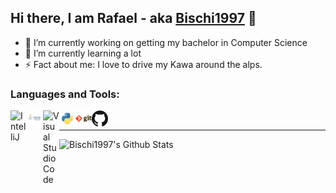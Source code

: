 <!--
**Bischi1997/Bischi1997** is a ✨ _special_ ✨ repository because its `README.md` (this file) appears on your GitHub profile.

Here are some ideas to get you started:

- 🔭 I’m currently working on ...
- 🌱 I’m currently learning ...
- 👯 I’m looking to collaborate on ...
- 🤔 I’m looking for help with ...
- 💬 Ask me about ...
- 📫 How to reach me: ...https://www.google.com/url?sa=i&url=https%3A%2F%2Fjetbrains.org%2Fintellij%2Fsdk%2Fdocs%2Freference_guide%2Fwork_with_icons_and_images.html&psig=AOvVaw3capA26uDlTXDdYy11ZR55&ust=1596782517448000&source=images&cd=vfe&ved=0CAIQjRxqFwoTCIjWn8j8hesCFQAAAAAdAAAAABAD
- 😄 Pronouns: ...
- ⚡ Fun fact: ...<br />
-->

## Hi there, I am Rafael - aka [Bischi1997][github] 👋
- 🔭 I’m currently working on getting my bachelor in Computer Science
- 🌱 I’m currently learning a lot
- ⚡ Fact about me: I love to drive my Kawa around the alps.


### Languages and Tools:
<img align="left" alt="IntelliJ" width="26px" src="https://resources.jetbrains.com/storage/products/intellij-idea/img/meta/intellij-idea_logo_300x300.png" />
<img align="left" alt="Java" width="26px" src="https://raw.githubusercontent.com/github/explore/78df643247d429f6cc873026c0622819ad797942/topics/java/java.png" />
<img align="left" alt="Visual Studio Code" width="26px" src="https://logowik.com/content/uploads/images/visual-studio-code7642.jpg" />
<img align="left" alt="Python" width="26px" src="https://raw.githubusercontent.com/github/explore/80688e429a7d4ef2fca1e82350fe8e3517d3494d/topics/python/python.png" />
<img align="left" alt="Git" width="26px" src="https://raw.githubusercontent.com/github/explore/80688e429a7d4ef2fca1e82350fe8e3517d3494d/topics/git/git.png" />
<img align="left" alt="GitHub" width="26px" src="https://raw.githubusercontent.com/github/explore/78df643247d429f6cc873026c0622819ad797942/topics/github/github.png" />

<br />

---

<img align="left" alt="Bischi1997's Github Stats" src="https://github-readme-stats.vercel.app/api?username=Bischi1997&show_icons=true&hide_border=true" />

[github]: https://github.com/Bischi1997
